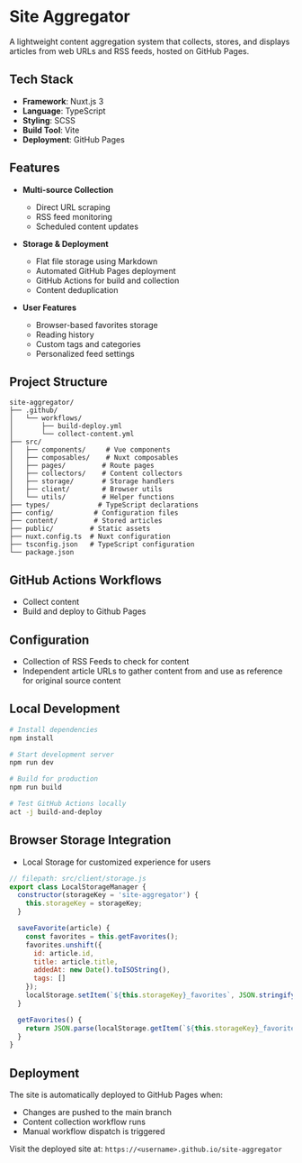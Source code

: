 # Site Aggregator

A lightweight content aggregation system that collects, stores, and displays articles from web URLs and RSS feeds, hosted on GitHub Pages.

## Tech Stack

- **Framework**: Nuxt.js 3
- **Language**: TypeScript
- **Styling**: SCSS
- **Build Tool**: Vite
- **Deployment**: GitHub Pages

## Features

- **Multi-source Collection**
  - Direct URL scraping
  - RSS feed monitoring
  - Scheduled content updates

- **Storage & Deployment**
  - Flat file storage using Markdown
  - Automated GitHub Pages deployment
  - GitHub Actions for build and collection
  - Content deduplication

- **User Features**
  - Browser-based favorites storage
  - Reading history
  - Custom tags and categories
  - Personalized feed settings

## Project Structure

```plaintext
site-aggregator/
├── .github/
│   └── workflows/
│       ├── build-deploy.yml
│       └── collect-content.yml
├── src/
│   ├── components/     # Vue components
│   ├── composables/    # Nuxt composables
│   ├── pages/         # Route pages
│   ├── collectors/    # Content collectors
│   ├── storage/       # Storage handlers
│   ├── client/        # Browser utils
│   └── utils/         # Helper functions
├── types/            # TypeScript declarations
├── config/          # Configuration files
├── content/         # Stored articles
├── public/         # Static assets
├── nuxt.config.ts  # Nuxt configuration
├── tsconfig.json   # TypeScript configuration
└── package.json
```

## GitHub Actions Workflows
- Collect content
- Build and deploy to Github Pages

## Configuration
- Collection of RSS Feeds to check for content
- Independent article URLs to gather content from and use as reference for original source content

## Local Development

```bash
# Install dependencies
npm install

# Start development server
npm run dev

# Build for production
npm run build

# Test GitHub Actions locally
act -j build-and-deploy
```

## Browser Storage Integration
- Local Storage for customized experience for users
```javascript
// filepath: src/client/storage.js
export class LocalStorageManager {
  constructor(storageKey = 'site-aggregator') {
    this.storageKey = storageKey;
  }

  saveFavorite(article) {
    const favorites = this.getFavorites();
    favorites.unshift({
      id: article.id,
      title: article.title,
      addedAt: new Date().toISOString(),
      tags: []
    });
    localStorage.setItem(`${this.storageKey}_favorites`, JSON.stringify(favorites));
  }

  getFavorites() {
    return JSON.parse(localStorage.getItem(`${this.storageKey}_favorites`) || '[]');
  }
}
```

## Deployment

The site is automatically deployed to GitHub Pages when:
- Changes are pushed to the main branch
- Content collection workflow runs
- Manual workflow dispatch is triggered

Visit the deployed site at: `https://<username>.github.io/site-aggregator`
